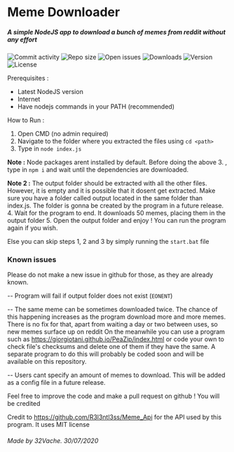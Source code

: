 # Meme Downloader

##### A simple NodeJS app to download a bunch of memes from reddit without any effort

![Commit activity](https://img.shields.io/github/commit-activity/m/32Vache/meme-downloader)
![Repo size](https://img.shields.io/github/repo-size/32Vache/meme-downloader)
![Open issues](https://img.shields.io/github/issues-raw/32Vache/meme-downloader)
![Downloads](https://img.shields.io/github/downloads/32Vache/meme-downloader/total)
![Version](https://img.shields.io/badge/Version-1.0.0--b-yellow)
![License](https://img.shields.io/github/license/32Vache/meme-downloader)

Prerequisites :
- Latest NodeJS version
- Internet
- Have nodejs commands in your PATH (recommended)

How to Run :

1. Open CMD (no admin required)
2. Navigate to the folder where you extracted the files using `cd <path>`
3.  Type in `node index.js`

**Note :** Node packages arent installed by default. Before doing the above 3. , type in `npm i` and wait until the dependencies are downloaded.

**Note 2 :** The output folder should be extracted with all the other files. However, it is empty and it is possible that it dosent get extracted. Make sure you have a folder called output located in the same folder than index.js. The folder is gonna be created by the program in a future release.
4. Wait for the program to end. It downloads 50 memes, placing them in the output folder
5. Open the output folder and enjoy ! You can run the program again if you wish.

Else you can skip steps 1, 2 and 3 by simply running the `start.bat` file

### Known issues

Please do not make a new issue in github for those, as they are already known.

-- Program will fail if output folder does not exist (`EONENT`)

--  The same meme can be sometimes downloaded twice. The chance of this happening increases as the program download more and more memes. There is no fix for that, apart from waiting a day or two between uses, so new memes surface up on reddit
On the meanwhile you can use a program such as https://giorgiotani.github.io/PeaZip/index.html or code your own to check file's checksums and delete one of them if they have the same. A separate program to do this will probably be coded soon and will be available on this repository.

-- Users cant specify an amount of memes to download. This will be added as a config file in a future release.


Feel free to improve the code and make a pull request on github ! You will be credited

Credit to https://github.com/R3l3ntl3ss/Meme_Api for the API used by this program. It uses MIT license

###### Made by 32Vache. 30/07/2020
